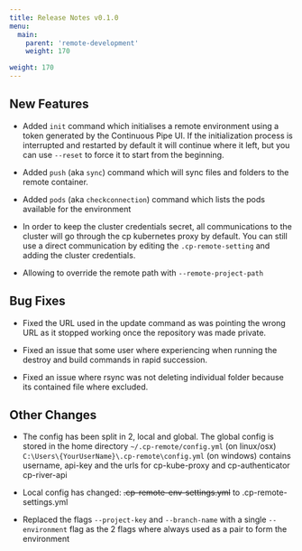 ```yaml
---
title: Release Notes v0.1.0
menu:
  main:
    parent: 'remote-development'
    weight: 170

weight: 170
---
```


## New Features

* Added `init` command which initialises a remote environment using a token generated by the Continuous Pipe UI. If the initialization process is interrupted and restarted by default it will continue where it left, but you can use `--reset` to force it to start from the beginning.

* Added `push` (aka `sync`) command which will sync files and folders to the remote container.

* Added `pods` (aka `checkconnection`) command which lists the pods available for the environment

* In order to keep the cluster credentials secret, all communications to the cluster will go through the cp kubernetes proxy by default. You can still use a direct communication by editing the `.cp-remote-setting` and adding the cluster credentials.

* Allowing to override the remote path with `--remote-project-path`

## Bug Fixes

* Fixed the URL used in the update command as was pointing the wrong URL as it stopped working once the repository was made private.

* Fixed an issue that some user where experiencing when running the destroy and build commands in rapid succession.

* Fixed an issue where rsync was not deleting individual folder because its contained file where excluded.

## Other Changes

* The config has been split in 2, local and global. The global config is stored in the home directory `~/.cp-remote/config.yml` (on linux/osx) `C:\Users\{YourUserName}\.cp-remote\config.yml` (on windows) contains username, api-key and the urls for cp-kube-proxy and cp-authenticator cp-river-api

* Local config has changed: ~~.cp-remote-env-settings.yml~~ to .cp-remote-settings.yml

* Replaced the flags `--project-key` and `--branch-name` with a single `--environment` flag as the 2 flags where always used as a pair to form the environment
